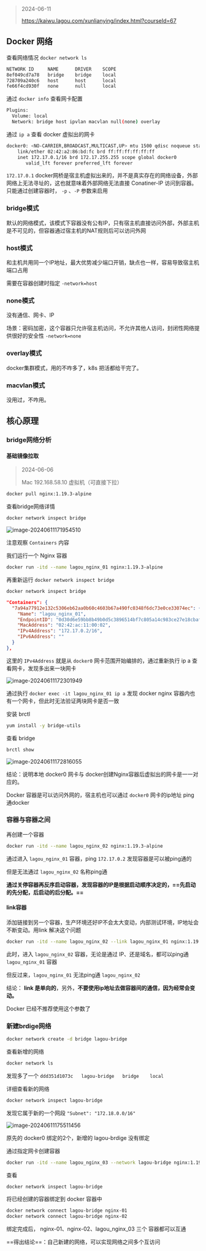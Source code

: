 > 2024-06-11
>
> https://kaiwu.lagou.com/xunlianying/index.html?courseId=67

## Docker 网络

查看网络情况 `docker network ls`

```sh
NETWORK ID     NAME      DRIVER    SCOPE
8ef049cd7a78   bridge    bridge    local
728709a240c6   host      host      local
fe66f4cd930f   none      null      local
```



通过 `docker info` 查看网卡配置

```sh
Plugins:
  Volume: local
  Network: bridge host ipvlan macvlan null(none) overlay
```



通过 `ip a` 查看 docker 虚拟出的网卡

```sh
docker0: <NO-CARRIER,BROADCAST,MULTICAST,UP> mtu 1500 qdisc noqueue state DOWN group default 
    link/ether 02:42:a2:86:bd:fc brd ff:ff:ff:ff:ff:ff
    inet 172.17.0.1/16 brd 172.17.255.255 scope global docker0
       valid_lft forever preferred_lft forever
```

 `172.17.0.1` docker网桥是宿主机虚拟出来的，并不是真实存在的网络设备，外部网络上无法寻址的，这也就意味着外部网络无法直接 Conatiner-IP 访问到容器。 只能通过创建容器时， `-p` 、`-P` 参数来启用





### bridge模式

默认的网络模式，该模式下容器没有公有IP，只有宿主机直接访问外部，外部主机是不可见的，但容器通过宿主机的NAT规则后可以访问外网



### host模式

和主机共用同一个IP地址，最大优势减少端口开销，缺点也一样，容易导致宿主机端口占用

需要在容器创建时指定 `-network=host`



### none模式

没有通信、网卡、IP

场景：密码加密，这个容器只允许宿主机访问，不允许其他人访问，封闭性网络提供很好的安全性 `-network=none` 



### overlay模式

docker集群模式，用的不咋多了，k8s 把活都给干完了。



### macvlan模式

没用过，不咋用。





## 核心原理

### bridge网络分析

#### 基础镜像拉取

> 2024-06-06
>
> Mac 192.168.58.10 虚拟机（可直接下拉）

```sh
docker pull nginx:1.19.3-alpine
```

查看bridge网络详情

```sh
docker network inspect bridge
```

![image-20240611171954510](images/01-Docker%E7%BD%91%E7%BB%9C/image-20240611171954510.png)

注意观察 `Containers` 内容

我们运行一个 Nginx 容器

```sh
docker run -itd --name lagou_nginx_01 nginx:1.19.3-alpine
```

再重新运行  `docker network inspect bridge`

```sh
docker network inspect bridge
```



```json
"Containers": {
  "7a94a77912e132c5306eb62aa0b60c4603b67a490fc0348f6dc73e0ce33074ec": {
    "Name": "lagou_nginx_01",
    "EndpointID": "0d30d6e59bb8b49b0d5c3896514bf7c805a14c983ce27e18cbafd49a2e0343b0",
    "MacAddress": "02:42:ac:11:00:02",
    "IPv4Address": "172.17.0.2/16",
    "IPv6Address": ""
  }
},
```

这里的 `IPv4Address` 就是从 `docker0` 网卡范围开始编排的，通过重新执行 ip a 查看网卡，发现多出来一块网卡

![image-20240611172301949](images/01-Docker%E7%BD%91%E7%BB%9C/image-20240611172301949.png)

通过执行 `docker exec -it lagou_nginx_01 ip a` 发现 docker nginx 容器内也有一个网卡，但此时无法验证两块网卡是否一致



安装 brctl

```sh
yum install -y bridge-utils
```

查看 bridge 

```sh
brctl show
```

![image-20240611172816055](images/01-Docker%E7%BD%91%E7%BB%9C/image-20240611172816055.png)

结论：说明本地 docker0 网卡与 docker创建Nginx容器后虚拟出的网卡是一一对应的。



Docker 容器是可以访问外网的，宿主机也可以通过 `docker0` 网卡的ip地址 ping 通docker





### 容器与容器之间

再创建一个容器

```sh
docker run -itd --name lagou_nginx_02 nginx:1.19.3-alpine
```

通过进入 `lagou_nginx_01` 容器，ping `172.17.0.2` 发现容器是可以被ping通的

但是无法通过 `lagou_nginx_02` 名称ping通



**通过关停容器再反序启动容器，发现容器的IP是根据启动顺序决定的，==先启动的先分配，后启动的后分配。==**





#### link容器

添加链接到另一个容器，生产环境还好IP不会太大变动，内部测试环境，IP地址会不断变动。用link 解决这个问题

```sh
docker run -itd --name lagou_nginx_02 --link lagou_nginx_01 nginx:1.19.3-alpine
```

此时，进入 `lagou_nginx_02` 容器，无论是通过 IP、还是域名，都可以ping通  `lagou_nginx_01` 容器

但反过来，`lagou_nginx_01` 无法ping通 `lagou_nginx_02`

结论： **link 是单向的**，另外，**不要使用ip地址去做容器间的通信，因为经常会变动。**

Docker 已经不推荐使用这个参数了





### 新建brdige网络

```sh
docker network create -d bridge lagou-bridge
```

查看新增的网络

```sh
docker network ls
```

发现多了一个  `ddd351d1073c   lagou-bridge   bridge    local`

详细查看新的网络

```sh
docker network inspect lagou-bridge 
```

发现它属于新的一个网段 `"Subnet": "172.18.0.0/16"`



![image-20240611175511456](images/01-Docker%E7%BD%91%E7%BB%9C/image-20240611175511456.png)

原先的 docker0 绑定的2个，新增的 lagou-brdige 没有绑定



通过指定网卡创建容器

```sh
docker run -itd --name lagou_nginx_03 --network lagou-bridge nginx:1.19.3-alpine
```



查看

```sh
docker network inspect lagou-bridge
```



将已经创建的容器绑定到 docker 容器中

```sh
docker network connect lagou-bridge nginx-01
docker network connect lagou-bridge nginx-02
```



绑定完成后， nginx-01、nginx-02、lagou_nginx_03 三个 容器都可以互通

==得出结论==：自己新建的网络，可以实现网络之间多个互访问



